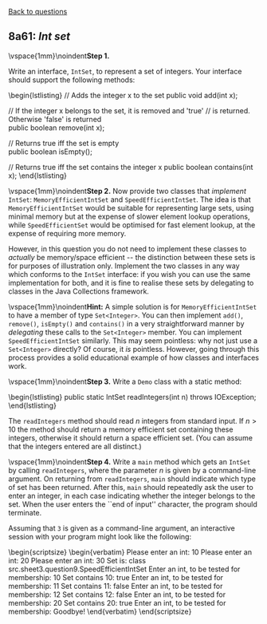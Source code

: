 [Back to questions](../README.md)

## 8a61: *Int set*



\vspace{1mm}\noindent**Step 1.**

Write an interface, `IntSet`, to represent a set of integers.
Your interface should support the following methods:

\begin{lstlisting}
// Adds the integer x to the set
public void add(int x);

// If the integer x belongs to the set, it is removed and 'true'
// is returned.  Otherwise 'false' is returned	
public boolean remove(int x);

// Returns true iff the set is empty	
public boolean isEmpty();

// Returns true iff the set contains the integer x
public boolean contains(int x);
\end{lstlisting}

\vspace{1mm}\noindent**Step 2.**
Now provide two classes that *implement* `IntSet`: `MemoryEfficientIntSet`
and `SpeedEfficientIntSet`.  The idea is that `MemoryEfficientIntSet` would
be suitable for representing large sets, using minimal memory but at the expense of slower
element lookup operations, while `SpeedEfficientSet` would be optimised for fast
element lookup, at the expense of requiring more memory.

However, in this question you do not need to implement these classes to *actually*
be memory/space efficient -- the distinction between these sets is for purposes of illustration
only.  Implement the two classes in any way which conforms to the
`IntSet` interface: if you wish you can use the same implementation for both,
and it is fine to realise these sets by delegating to classes in the Java Collections
framework.

\vspace{1mm}\noindent**Hint:**  A simple solution is for `MemoryEfficientIntSet` to
have a member of type `Set<Integer>`.  You can then implement `add()`,
`remove()`, `isEmpty()` and `contains()` in a very straightforward
manner by *delegating* these calls to the `Set<Integer>` member.  You can implement
`SpeedEfficientIntSet` similarly.  This may seem pointless: why not just use a `Set<Integer>`
directly?  Of course, it *is* pointless.  However, going through this process provides a solid
educational example of how classes and interfaces work.

\vspace{1mm}\noindent**Step 3.**
Write a `Demo` class with a static method:

\begin{lstlisting}
public static IntSet readIntegers(int n) throws IOException;
\end{lstlisting}

The `readIntegers` method should read $n$ integers from standard input.  If $n>10$ the
method should return a memory efficient set containing these integers, otherwise it should return
a space efficient set.  (You can assume that the integers entered are all distinct.)

\vspace{1mm}\noindent**Step 4.**
Write a `main` method which gets an `IntSet` by calling `readIntegers`,
where the parameter $n$ is given by a command-line argument.  On returning from `readIntegers`,
`main` should indicate which type of set has been returned.  After this, `main`
should repeatedly ask the user to enter an integer, in each case indicating whether the integer
belongs to the set.  When the user enters the ``end of input'' character, the program should terminate.

Assuming that `3` is given as a command-line argument, an interactive session with your
program might look like the following:

\begin{scriptsize}
\begin{verbatim}
Please enter an int:
10
Please enter an int:
20
Please enter an int:
30
Set is: class src.sheet3.question9.SpeedEfficientIntSet
Enter an int, to be tested for membership:
10
Set contains 10: true
Enter an int, to be tested for membership:
11
Set contains 11: false
Enter an int, to be tested for membership:
12
Set contains 12: false
Enter an int, to be tested for membership:
20
Set contains 20: true
Enter an int, to be tested for membership:
Goodbye!
\end{verbatim}
\end{scriptsize}
